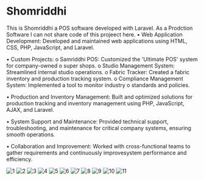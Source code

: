 # Shomriddhi
This is Shomriddhi a POS software developed with Laravel.
As a Prodction Software I can not share code of this projeect here.
•	Web Application Development:
Developed and maintained web applications using HTML, CSS, PHP, JavaScript, 
and Laravel.

•	Custom Projects:
o	Samriddhi POS: Customized the 'Ultimate POS' system for company-owned 
o	super shops.
o	Studio Management System: Streamlined internal studio operations.
o	Fabric Tracker: Created a fabric inventory and production tracking system.
o	Compliance Management System: Implemented a tool to monitor industry 
o	standards and policies.

•	Production and Inventory Management:
Built and optimized solutions for production tracking and inventory management
using PHP, JavaScript, AJAX, and Laravel.

•	System Support and Maintenance:
Provided technical support, troubleshooting, and maintenance for critical company
systems, ensuring smooth operations.

•	Collaboration and Improvement:
Worked with cross-functional teams to gather requirements and continuously 
improvesystem performance and efficiency.

![1](https://github.com/user-attachments/assets/c94e72b5-366a-4d35-9fca-a8f6add802dd)
![2](https://github.com/user-attachments/assets/c0084292-ce68-49fe-bf78-4fc812cbb98d)
![3](https://github.com/user-attachments/assets/d6223ddf-9036-45e9-bd8a-c642387d8633)
![4](https://github.com/user-attachments/assets/e798ecd0-3521-421a-9086-489f1dd93261)
![5](https://github.com/user-attachments/assets/96524922-aff4-43dc-be6a-b8aeab82d928)
![6](https://github.com/user-attachments/assets/0067a977-2571-4d5c-8d70-fd4570cd787d)
![7](https://github.com/user-attachments/assets/b725a491-46bf-4844-99e8-fb22066f0b43)
![8](https://github.com/user-attachments/assets/37beb622-ec23-4dbd-bec6-d5d422da6d8d)
![9](https://github.com/user-attachments/assets/8850411e-2a00-4b70-8bfc-6e5d54eb1b06)
![10](https://github.com/user-attachments/assets/c0322ba1-5029-42b0-8b6e-c81503b7c71b)
![11](https://github.com/user-attachments/assets/7d3e3163-aa24-4b76-8dd5-9b78f2833384)

